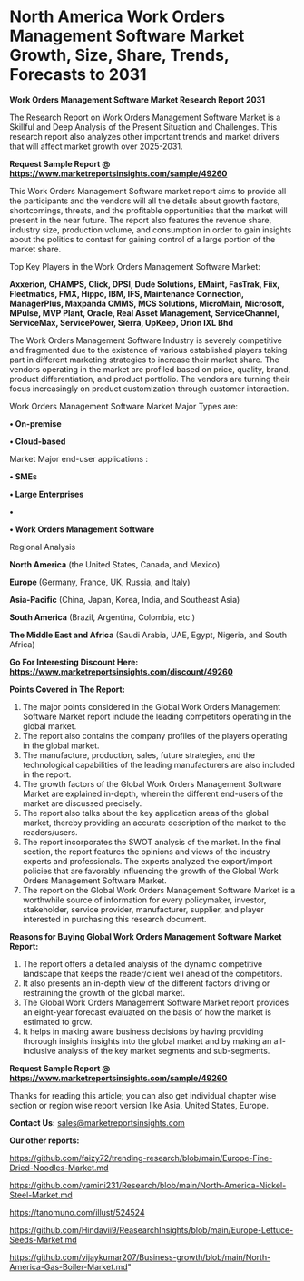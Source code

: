 # North America Work Orders Management Software Market Growth, Size, Share, Trends, Forecasts to 2031

<strong>Work Orders Management Software Market Research Report 2031</strong>

The Research Report on Work Orders Management Software Market is a Skillful and Deep Analysis of the Present Situation and Challenges. This research report also analyzes other important trends and market drivers that will affect market growth over 2025-2031.

<strong>Request Sample Report @ <a href=https://www.marketreportsinsights.com/sample/49260>https://www.marketreportsinsights.com/sample/49260</a></strong>

This Work Orders Management Software market report aims to provide all the participants and the vendors will all the details about growth factors, shortcomings, threats, and the profitable opportunities that the market will present in the near future. The report also features the revenue share, industry size, production volume, and consumption in order to gain insights about the politics to contest for gaining control of a large portion of the market share.

Top Key Players in the Work Orders Management Software Market:

<strong>Axxerion, CHAMPS, Click, DPSI, Dude Solutions, EMaint, FasTrak, Fiix, Fleetmatics, FMX, Hippo, IBM, IFS, Maintenance Connection, ManagerPlus, Maxpanda CMMS, MCS Solutions, MicroMain, Microsoft, MPulse, MVP Plant, Oracle, Real Asset Management, ServiceChannel, ServiceMax, ServicePower, Sierra, UpKeep, Orion IXL Bhd</strong>

The Work Orders Management Software Industry is severely competitive and fragmented due to the existence of various established players taking part in different marketing strategies to increase their market share. The vendors operating in the market are profiled based on price, quality, brand, product differentiation, and product portfolio. The vendors are turning their focus increasingly on product customization through customer interaction.

Work Orders Management Software Market Major Types are:

<strong>•  On-premise

•  Cloud-based</strong>

Market Major end-user applications :

<strong>•  SMEs

•  Large Enterprises

•  

•  Work Orders Management Software</strong>

Regional Analysis

</u><strong><b>North America</b></strong> (the United States, Canada, and Mexico)

<strong><b>Europe </b></strong>(Germany, France, UK, Russia, and Italy)

<strong><b>Asia-Pacific</b></strong> (China, Japan, Korea, India, and Southeast Asia)

<strong><b>South America</b></strong> (Brazil, Argentina, Colombia, etc.)

<strong><b>The Middle East and Africa</b></strong> (Saudi Arabia, UAE, Egypt, Nigeria, and South Africa)

<strong>Go For Interesting Discount Here: <a href=https://www.marketreportsinsights.com/discount/49260>https://www.marketreportsinsights.com/discount/49260</a></strong>

<strong>Points Covered in The Report:</strong>
<ol>
  <li>The major points considered in the Global Work Orders Management Software Market report include the leading competitors operating in the global market.</li>
  <li>The report also contains the company profiles of the players operating in the global market.</li>
  <li>The manufacture, production, sales, future strategies, and the technological capabilities of the leading manufacturers are also included in the report.</li>
  <li>The growth factors of the Global Work Orders Management Software Market are explained in-depth, wherein the different end-users of the market are discussed precisely.</li>
  <li>The report also talks about the key application areas of the global market, thereby providing an accurate description of the market to the readers/users.</li>
  <li>The report incorporates the SWOT analysis of the market. In the final section, the report features the opinions and views of the industry experts and professionals. The experts analyzed the export/import policies that are favorably influencing the growth of the Global Work Orders Management Software Market.</li>
  <li>The report on the Global Work Orders Management Software Market is a worthwhile source of information for every policymaker, investor, stakeholder, service provider, manufacturer, supplier, and player interested in purchasing this research document.</li>
</ol>
<strong>Reasons for Buying Global Work Orders Management Software Market Report:</strong>

<ol>
  <li>The report offers a detailed analysis of the dynamic competitive landscape that keeps the reader/client well ahead of the competitors.</li>
  <li>It also presents an in-depth view of the different factors driving or restraining the growth of the global market.</li>
  <li>The Global Work Orders Management Software Market report provides an eight-year forecast evaluated on the basis of how the market is estimated to grow.</li>
  <li>It helps in making aware business decisions by having providing thorough insights insights into the global market and by making an all-inclusive analysis of the key market segments and sub-segments.</li>
</ol>
<strong>Request Sample Report @ <a href=https://www.marketreportsinsights.com/sample/49260>https://www.marketreportsinsights.com/sample/49260</a></strong>


Thanks for reading this article; you can also get individual chapter wise section or region wise report version like Asia, United States, Europe.

<strong>Contact Us:</strong>
sales@marketreportsinsights.com

<strong>Our other reports:</strong>

<a href=https://github.com/faizy72/trending-research/blob/main/Europe-Fine-Dried-Noodles-Market.md>https://github.com/faizy72/trending-research/blob/main/Europe-Fine-Dried-Noodles-Market.md</a>

<a href=https://github.com/yamini231/Research/blob/main/North-America-Nickel-Steel-Market.md>https://github.com/yamini231/Research/blob/main/North-America-Nickel-Steel-Market.md</a>

<a href=https://tanomuno.com/illust/524524>https://tanomuno.com/illust/524524</a>

<a href=https://github.com/Hindavii9/ReasearchInsights/blob/main/Europe-Lettuce-Seeds-Market.md>https://github.com/Hindavii9/ReasearchInsights/blob/main/Europe-Lettuce-Seeds-Market.md</a>

<a href=https://github.com/vijaykumar207/Business-growth/blob/main/North-America-Gas-Boiler-Market.md>https://github.com/vijaykumar207/Business-growth/blob/main/North-America-Gas-Boiler-Market.md</a>"

